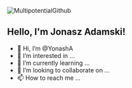 ![MultipotentialGithub](https://user-images.githubusercontent.com/97128701/171820437-f7cdb7bf-ce95-41b9-945b-d95e68a21c8b.png)


<h2>Hello, I'm Jonasz Adamski! </h2> 

- 👋 Hi, I’m @YonashA
- 👀 I’m interested in ...
- 🌱 I’m currently learning ...
- 💞️ I’m looking to collaborate on ...
- 📫 How to reach me ...

<!---
YonashA/YonashA is a ✨ special ✨ repository because its `README.md` (this file) appears on your GitHub profile.
You can click the Preview link to take a look at your changes.
--->
